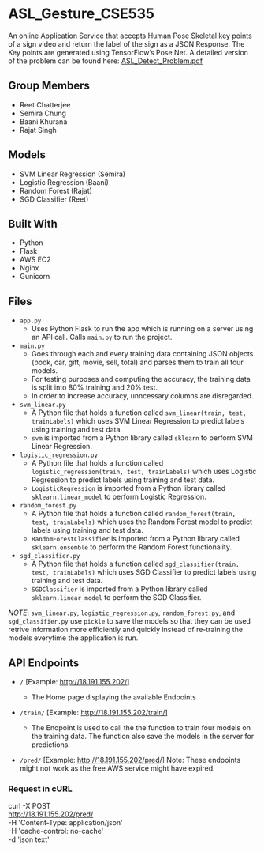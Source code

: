 # ASL_Gesture_CSE535
An online Application Service that accepts Human Pose Skeletal key 
points of a sign video and return the label of the sign as a JSON Response. 
The Key points are generated using TensorFlow’s Pose Net.
A detailed version of the problem can be found here: [ASL_Detect_Problem.pdf](https://github.com/rajat641/CSE535-Mobile-FE/files/4026390/Assignment2_Thursday.9.pdf)

## Group Members
- Reet Chatterjee
- Semira Chung
- Baani Khurana
- Rajat Singh

## Models
- SVM Linear Regression (Semira)
- Logistic Regression (Baani)
- Random Forest (Rajat)
- SGD Classifier (Reet)

## Built With
- Python
- Flask
- AWS EC2
- Nginx
- Gunicorn

## Files
- `app.py`
   - Uses Python Flask to run the app which is running on a server using an API call. Calls `main.py` to run the project.
- `main.py`
   - Goes through each and every training data containing JSON objects (book, car, gift, movie, sell, total) and parses them to train all four models.
   - For testing purposes and computing the accuracy, the training data is split into 80% training and 20% test.
   - In order to increase accuracy, unncessary columns are disregarded.
- `svm_linear.py`
   - A Python file that holds a function called `svm_linear(train, test, trainLabels)` which uses SVM Linear Regression to predict labels using training and test data.
   - `svm` is imported from a Python library called `sklearn` to perform SVM Linear Regression.
- `logistic_regression.py`
   - A Python file that holds a function called `logistic_regression(train, test, trainLabels)` which uses Logistic Regression to predict labels using training and test data.
   - `LogisticRegression` is imported from a Python library called `sklearn.linear_model` to perform Logistic Regression.
- `random_forest.py`
   - A Python file that holds a function called `random_forest(train, test, trainLabels)` which uses the Random Forest model to predict labels using training and test data.
   - `RandomForestClassifier` is imported from a Python library called `sklearn.ensemble` to perform the Random Forest functionality.
- `sgd_classifier.py`
   - A Python file that holds a function called `sgd_classifier(train, test, trainLabels)` which uses SGD Classifier to predict labels using training and test data.
   - `SGDClassifier` is imported from a Python library called `sklearn.linear_model` to perform the SGD Classifier.

*NOTE*: `svm_linear.py`, `logistic_regression.py`, `random_forest.py`, and `sgd_classifier.py` use `pickle` to save the models so that they can be used retrive information more efficiently and quickly instead of re-training the models everytime the application is run.

## API Endpoints

- `/` [Example: http://18.191.155.202/]
   - The Home page displaying the available Endpoints



- `/train/`   [Example: http://18.191.155.202/train/]
   - The Endpoint is used to call the the function to train four models on the training data. The function also save the models in the server for predictions.


- `/pred/`    [Example: http://18.191.155.202/pred/]
Note: These endpoints might not work as the free AWS service might have expired.

### Request in cURL
curl -X POST \
  http://18.191.155.202/pred/ \
  -H 'Content-Type: application/json' \
  -H 'cache-control: no-cache' \
  -d 'json text'

